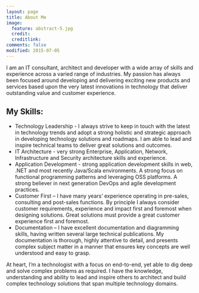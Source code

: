 ```yaml
---
layout: page
title: About Me
image:
  feature: abstract-5.jpg
  credit: 
  creditlink: 
comments: false
modified: 2015-07-05
---
```


I am an IT consultant, architect and developer with a wide array of skills and experience across a varied range of industries. My passion has always been focused around developing and delivering exciting new products and services based upon the very latest innovations in technology that deliver outstanding value and customer experience.

## My Skills:

* Technology Leadership - I always strive to keep in touch with the latest in technology trends and adopt a strong holistic and strategic approach in developing technology solutions and roadmaps. I am able to lead and inspire technical teams to deliver great solutions and outcomes.
* IT Architecture - very strong Enterprise, Application, Network, Infrastructure and Security architecture skills and experience. 
* Application Development - strong application development skills in web, .NET and most recently Java/Scala environments. A strong focus on functional programming patterns and leveraging OSS platforms. A strong believer in next generation DevOps and agile development practices.
* Customer First – I have many years’ experience operating in pre-sales, consulting and post-sales functions. By principle I always consider customer requirements, experience and impact first and foremost when designing solutions. Great solutions must provide a great customer experience first and foremost.
* Documentation – I have excellent documentation and diagramming skills, having written several large technical publications. My documentation is thorough, highly attentive to detail, and presents complex subject matter in a manner that ensures key concepts are well understood and easy to grasp.

At heart, I’m a technologist with a focus on end-to-end, yet able to dig deep and solve complex problems as required. I have the knowledge, understanding and ability to lead and inspire others to architect and build complex technology solutions that span multiple technology domains.